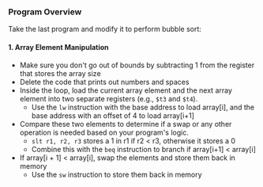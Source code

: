 ### Program Overview
Take the last program and modify it to perform bubble sort:

#### 1. Array Element Manipulation
- Make sure you don't go out of bounds by subtracting 1 from the register that stores the array size
- Delete the code that prints out numbers and spaces
- Inside the loop, load the current array element and the next array element into two separate registers (e.g., `$t3` and `$t4`).
  - Use the `lw` instruction with the base address to load array[i], and the base address with an offset of 4 to load array[i+1]
- Compare these two elements to determine if a swap or any other operation is needed based on your program's logic.
  - `slt r1, r2, r3` stores a 1 in r1 if r2 < r3, otherwise it stores a 0
  - Combine this with the `beq` instruction to branch if array[i+1] < array[i]
- If array[i + 1] < array[i], swap the elements and store them back in memory
  - Use the `sw` instruction to store them back in memory
